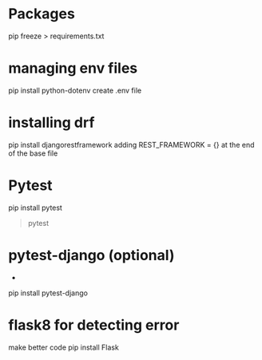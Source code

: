 # Packages
pip freeze > requirements.txt

# managing env files
pip install python-dotenv
create .env file 

# installing drf
pip install djangorestframework
adding REST_FRAMEWORK = {} at the end of the base file

# Pytest
pip install pytest
>pytest

# pytest-django (optional)
-
pip install pytest-django

# flask8 for detecting error
make  better code
pip install Flask
